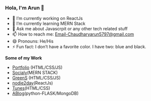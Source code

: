 ### Hola, I'm Arun 👋


 - 🔭 I’m currently working on ReactJs
 - 🌱 I’m currently learning MERN Stack
 - 💬 Ask me about Javascrpit or any other tech related stuff
 - 📫 How to reach me: Email-Chaudharyarun5797@gmail.com
 - 😄 Pronouns: He/His
 - ⚡ Fun fact: I don’t have a favorite color. I have two: blue and black.


**Some of my Work**

 - [Portfolio](https://c4pt4innull.github.io/Portfolio1/) (HTML/CSS/JS)
 - [Socialy](https://rocky-castle-95223.herokuapp.com/)(MERN STACK)
 - [GreenS](https://c4pt4innull.github.io/GreenS/) (HTML/CSS/JS)
 - [nodie2day](https://c4pt4innull.github.io/nodietoday/)(ReactJs)
 - [Tunes](https://c4pt4innull.github.io/Tunes/)(HTML/CSS)
 - [ABlog](http://arun5797.pythonanywhere.com/)(python-FLASK/MongoDB)
